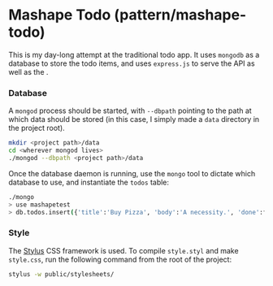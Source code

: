 
# Mashape Todo (pattern/mashape-todo)

This is my day-long attempt at the traditional todo app.  It uses `mongodb` as a database to store the todo items, and uses `express.js` to serve the API as well as the .

### Database

A `mongod` process should be started, with `--dbpath` pointing to the path at which data should be stored (in this case, I simply made a `data` directory in the project root).

```bash
mkdir <project path>/data
cd <wherever mongod lives>
./mongod --dbpath <project path>/data
```

Once the database daemon is running, use the `mongo` tool to dictate which database to use, and instantiate the `todos` table:

```bash
./mongo
> use mashapetest
> db.todos.insert({'title':'Buy Pizza', 'body':'A necessity.', 'done':false})
```

### Style

The [Stylus](http://learnboost.github.io/stylus/) CSS framework is used.  To compile `style.styl` and make `style.css`, run the following command from the root of the project:

```bash
stylus -w public/stylesheets/
```
